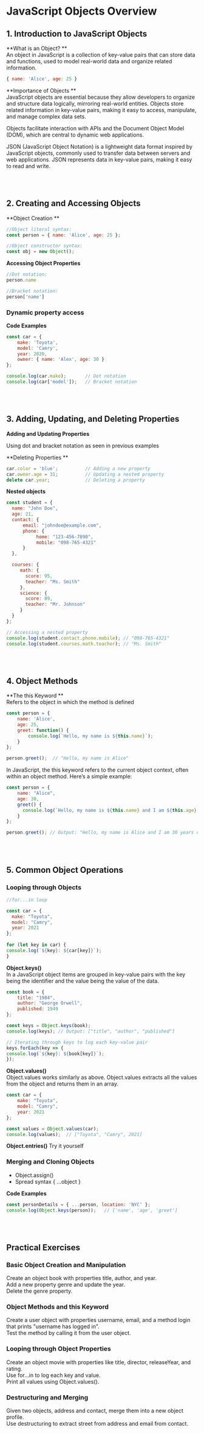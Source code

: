 # JavaScript Objects Overview  

## 1. Introduction to JavaScript Objects  

**What is an Object? **  
An object in JavaScript is a collection of key-value pairs that can store data and functions, used to model real-world data and organize related information. 
```javascript
{ name: 'Alice', age: 25 } 
```
 
**Importance of Objects **  
JavaScript objects are essential because they allow developers to organize and structure data logically, mirroring real-world entities. Objects store related information in key-value pairs, making it easy to access, manipulate, and manage complex data sets. 
      
Objects facilitate interaction with APIs and the Document Object Model (DOM), which are central to dynamic web applications. 

JSON (JavaScript Object Notation) is a lightweight data format inspired by JavaScript objects, commonly used to transfer data between servers and web applications. JSON represents data in key-value pairs, making it easy to read and write. 


<br><br>
## 2. Creating and Accessing Objects  
**Object Creation **  
```javascript
//Object literal syntax: 
const person = { name: 'Alice', age: 25 }; 

//Object constructor syntax:
const obj = new Object(); 
```

**Accessing Object Properties**   
```javascript
//Dot notation:
person.name

//Bracket notation:
person['name'] 
```

### Dynamic property access 
**Code Examples**  
```javascript
const car = { 
    make: 'Toyota', 
    model: 'Camry', 
    year: 2020, 
    owner: { name: 'Alex', age: 30 } 
};

console.log(car.make);       // Dot notation 
console.log(car['model']);   // Bracket notation 
```
  
<br><br>
## 3. Adding, Updating, and Deleting Properties  
**Adding and Updating Properties**  

Using dot and bracket notation as seen in previous examples 

**Deleting Properties **  
```javascript
car.color = 'blue';          // Adding a new property 
car.owner.age = 31;          // Updating a nested property 
delete car.year;             // Deleting a property 
```
  
**Nested objects**   
```javascript
const student = { 
  name: "John Doe", 
  age: 21, 
  contact: { 
      email: "johndoe@example.com", 
      phone: { 
           home: "123-456-7890", 
           mobile: "098-765-4321" 
      }
  }, 

  courses: { 
     math: { 
       score: 95, 
       teacher: "Ms. Smith" 
     }, 
     science: { 
       score: 89, 
       teacher: "Mr. Johnson" 
     } 
  } 
}; 

// Accessing a nested property 
console.log(student.contact.phone.mobile); // "098-765-4321" 
console.log(student.courses.math.teacher); // "Ms. Smith" 
```
  
<br><br>
## 4. Object Methods  
**The this Keyword **  
Refers to the object in which the method is defined 

```javascript    
const person = { 
    name: 'Alice', 
    age: 25, 
    greet: function() { 
        console.log(`Hello, my name is ${this.name}`); 
    } 
}; 

person.greet();  // "Hello, my name is Alice" 
```

In JavaScript, the this keyword refers to the current object context, often within an object method. Here’s a simple example: 

```javascript
const person = {  
    name: "Alice",  
    age: 30,  
    greet() {  
      console.log(`Hello, my name is ${this.name} and I am ${this.age} years old.`);  
    } 
};  

person.greet(); // Output: "Hello, my name is Alice and I am 30 years old." 
```

<br><br>
## 5. Common Object Operations

### Looping through Objects
```javascript
//for...in loop 

const car = {  
  make: "Toyota", 
  model: "Camry",  
  year: 2021  
};  
 
for (let key in car) {  
console.log(`${key}: ${car[key]}`);  
}
```

**Object.keys()**  
In a JavaScript object items are grouped in key-value pairs with the key being the identifier and the value being the value of the data. 
```javascript
const book = {  
    title: "1984",  
    author: "George Orwell",  
    published: 1949  
};  

const keys = Object.keys(book);  
console.log(keys); // Output: ["title", "author", "published"]  

// Iterating through keys to log each key-value pair  
keys.forEach(key => {  
console.log(`${key}: ${book[key]}`);  
}); 
```
    
**Object.values()**   
Object.values works similarly as above. 
Object.values extracts all the values from the object and returns them in an array. 
```javascript
const car = {  
    make: "Toyota",  
    model: "Camry",  
    year: 2021
};  

const values = Object.values(car);  
console.log(values);  // ["Toyota", "Camry", 2021] 
```

**Object.entries()** 
Try it yourself

### Merging and Cloning Objects 
- Object.assign() 
- Spread syntax { ...object } 

**Code Examples**  
```javascript
const personDetails = { ...person, location: 'NYC' }; 
console.log(Object.keys(person));   // ['name', 'age', 'greet'] 
```

 
<br><br>
## Practical Exercises  

### Basic Object Creation and Manipulation 
Create an object book with properties title, author, and year.  
Add a new property genre and update the year.   
Delete the genre property.   

### Object Methods and this Keyword 
Create a user object with properties username, email, and a method login that prints "username has logged in".    
Test the method by calling it from the user object.     

### Looping through Object Properties  
Create an object movie with properties like title, director, releaseYear, and rating.     
Use for...in to log each key and value.   
Print all values using Object.values().   

### Destructuring and Merging 
Given two objects, address and contact, merge them into a new object profile.   
Use destructuring to extract street from address and email from contact.   
